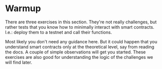 # Warmup

There are three exercises in this section. They're not really challenges, but rather tests that you know how to minimally
interact with smart contracts. I.e.: deploy them to a testnet and call their functions.

Most likely you don't need any guidance here. But it could happen that you understand smart contracts only at the
theoretical level, say from reading the docs. A couple of simple observations will get you started. These exercises are also
good for understanding the logic of the challenges we will find later.
